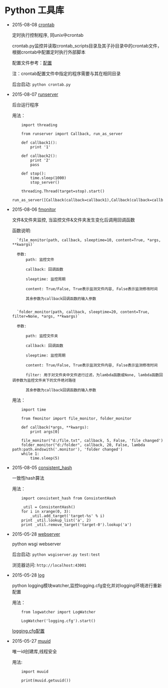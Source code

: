 # Python 工具库 #

+ 2015-08-08 [crontab](https://github.com/imsilence/packages/blob/master/python/crontab.py)

    定时执行控制程序, 同unix中crontab

    crontab.py监控并读取crontab_scripts目录及其子孙目录中的crontab文件，根据crontab中配置定时执行外部脚本

    配置文件参考：[配置](https://github.com/imsilence/packages/blob/master/python/crontab_scripts/crontab)

    注：crontab配置文件中指定的程序需要与其在相同目录

    后台启动: `python crontab.py`

+ 2015-08-07 [runserver](https://github.com/imsilence/packages/blob/master/python/runserver.py)

    后台运行程序

    用法：

    ```
        import threading

        from runserver import Callback, run_as_server

        def callback1():
            print '1'
            
        def callback2():
            print '2'
            pass
            
        def stop():
            time.sleep(1000)
            stop_server()
            
        threading.Thread(target=stop).start()
        run_as_server([Callback(callback=callback1),Callback(callback=callback2)])
    ```

+ 2015-08-06 [fmonitor](https://github.com/imsilence/packages/blob/master/python/fmonitor.py)

    文件&文件夹监控, 当监控文件&文件夹发生变化后调用回调函数

    函数说明:

        `file_monitor(path, callback, sleeptime=10, content=True, *args, **kwargs)`
        
        参数:
            path: 监控文件

            callback: 回调函数

            sleeptime: 监控周期
            
            content: True/False, True表示监测文件内容, False表示监测修改时间

            其余参数为callback回调函数的输入参数


        `folder_monitor(path, callback, sleeptime=20, content=True, filter=None, *args, **kwargs)`

        参数:
            
            path: 监控文件夹
            
            callback: 回调函数

            sleeptime: 监控周期
            
            content: True/False, True表示监测文件内容, False表示监测修改时间

            filter: 用于对文件夹中文件进行过滤，为lambda函数或None, lambda函数回调参数为监控文件夹下的文件绝对路径

            其余参数为callback回调函数的输入参数


    用法：

    ```
        import time

        from fmonitor import file_monitor, folder_monitor
        
        def callback(*args, **kwargs):
            print args[0]

        file_monitor("d:/file.txt", callback, 5, False, 'file changed')
        folder_monitor("d:/folder", callback, 20, False, lambda path:path.endswith('.monitor'), 'folder changed')
        while 1:
            time.sleep(5)
    ```

+ 2015-08-05 [consistent_hash](https://github.com/imsilence/packages/blob/master/python/consistent_hash.py)

    一致性hash算法

    用法：

    ```
        import consistent_hash from ConsistentHash

        _util = ConsistentHash()
        for i in xrange(0, 3):
            _util.add_target('target-%s' % i)
        print _util.lookup_list('a', 2)
        print _util.remove_target('target-0').lookup('a')
    ```

   
+ 2015-05-28 [webserver](https://github.com/imsilence/packages/blob/master/python/webserver)

    python wsgi webserver

    后台启动: `python wsgiserver.py test:test`

    浏览器访问: `http://localhost:43001`

+ 2015-05-28 [log](https://github.com/imsilence/packages/blob/master/python/log)

    python logging模块watcher,监控logging.cfg变化并对logging环境进行重新配置 
   
    用法：


    ```
        from logwatcher import LogWatcher

        LogWatcher('logging.cfg').start()
    ```

    [logging.cfg配置](https://github.com/imsilence/blogs/blob/master/python/python_logging.md)

+ 2015-05-27 [muuid](https://github.com/imsilence/packages/blob/master/python/muuid.py)
      
    唯一id创建库,线程安全
      
    用法:

    ```
        import muuid

        print(muuid.getuuid())
    ```
